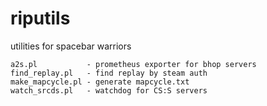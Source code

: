 # riputils
utilities for spacebar warriors
```
a2s.pl           - prometheus exporter for bhop servers
find_replay.pl   - find replay by steam auth
make_mapcycle.pl - generate mapcycle.txt
watch_srcds.pl   - watchdog for CS:S servers
```
